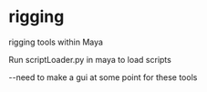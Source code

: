 # rigging
 rigging tools within Maya

Run scriptLoader.py in maya to load scripts

--need to make a gui at some point for these tools